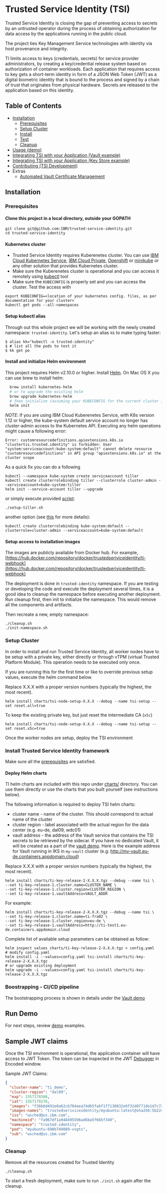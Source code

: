 # Trusted Service Identity (TSI)

Trusted Service Identity is closing the gap of preventing access to secrets by
an untrusted operator during the process of obtaining authorization for data
access by the applications running in the public cloud.

The project ties Key Management Service technologies with identity via host
provenance and integrity.

TI limits access to keys (credentials, secrets) for service provider administrators,
by creating a key/credential release system based on authorization of container
workloads. Each application that requires access to key gets a short-term identity
in form of a JSON Web Token (JWT) as a digital biometric identity that is bound
to the process and signed by a chain of trust that originates from
physical hardware. Secrets are released to the application based on this identity.

## Table of Contents
- [Installation](./README.md#installation)
  - [Prerequisites](./README.md#prerequisites)
  - [Setup Cluster](./README.md#setup-cluster)
  - [Install](./README.md#install-trusted-service-identity-framework)
  - [Test](./README.md#testing-deployment)
  - [Cleanup](./README.md#cleanup)
- [Usage (demo)](examples/README.md)
- [Integrating TSI with your Application (Vault example)](examples/README-AppDeveloperVault.md)
- [Integrating TSI with your Application (Key Store example)](examples/README-AppDeveloperKeyServer.md)
- [Contributing (TSI Development)](./CONTRIBUTING.md)
- Extras
  - [Automated Vault Certificate Management](./CONTRIBUTING.md#automate-vault-certificates)

## Installation
### Prerequisites
#### Clone this project in a local directory, outside your GOPATH
```console
git clone git@github.com:IBM/trusted-service-identity.git
cd trusted-service-identity
```

#### Kubernetes cluster
* Trusted Service Identity requires Kuberenetes cluster. You can use [IBM Cloud Kubernetes Service](www.ibm.com/Kubernetes/Service‎),
[IBM Cloud Private](https://www.ibm.com/cloud/private), [Openshift](https://docs.openshift.com/container-platform/3.3/install_config/install/quick_install.html) or [minikube](https://github.com/kubernetes/minikube) or any other solution that provides Kubernetes cluster.
* Make sure the Kuberenetes cluster is operational and you can access it remotely using [kubectl](https://kubernetes.io/docs/tasks/tools/install-kubectl/) tool
* Make sure the `KUBECONFIG` is properly set and you can access the cluster. Test the access with
```console
export KUBECONFIG=<location of your kubernetes config. files, as per documentation for your cluster>
kubectl get pods --all-namespaces
```

#### Setup kubectl alias
Through out this whole project we will be working with the newly created namespace: `trusted-identity`.
Let's setup an alias `kk` to make typing faster:
```console
$ alias kk="kubectl -n trusted-identity"
$ # list all the pods to test it
$ kk get po
```

#### Install and initialize Helm environment
This project requires Helm v2.10.0 or higher.
Install [Helm](https://github.com/kubernetes/helm/blob/master/docs/install.md). On Mac OS X you can use brew to install helm:
```bash
  brew install kubernetes-helm
  # or to upgrade the existing helm
  brew upgrade kubernetes-helm
  # then initialize (assuming your KUBECONFIG for the current cluster is already setup)
  helm init
```
*NOTE*: If you are using IBM Cloud Kuberenetes Service, with K8s version 1.12 or higher,
the kube-system default service account no longer has cluster-admin access to the Kubernetes API.
Executing any helm operations might cause a following error:
```
Error: customresourcedefinitions.apiextensions.k8s.io "clustertis.trusted.identity" is forbidden: User "system:serviceaccount:kube-system:default" cannot delete resource "customresourcedefinitions" in API group "apiextensions.k8s.io" at the cluster scope
```

As a quick fix you can do a following

```console
kubectl --namespace kube-system create serviceaccount tiller
kubectl create clusterrolebinding tiller --clusterrole cluster-admin --serviceaccount=kube-system:tiller
helm init --service-account tiller --upgrade
```
or simply execute provided [script](./setup-tiller.sh):
```console
./setup-tiller.sh
```

another option (see [this](https://cloud.ibm.com/docs/containers?topic=containers-cs_versions#112_before) for more details):
```console
kubectl create clusterrolebinding kube-system:default --clusterrole=cluster-admin --serviceaccount=kube-system:default
```

#### Setup access to installation images
The images are publicly available from Docker hub. For example, [https://hub.docker.com/repository/docker/trustedseriviceidentity/ti-webhook](https://hub.docker.com/repository/docker/trustedseriviceidentity/ti-webhook)

The deployment is done in `trusted-identity` namespace. If you are testing
or developing the code and execute the deployment several times, it is a good
idea to cleanup the namespace before executing another deployment. Run cleanup
first, then init to initialize the namespace.
This would remove all the components and artifacts.

Then recreate a new, empty namespace:

```console
./cleanup.sh
./init-namespace.sh
```

### Setup Cluster
In order to install and run Trusted Service Identity, all worker nodes have to be
setup with a private key, either directly or through vTPM (virtual Trusted Platform Module).
This operation needs to be executed only once.

If you are running this for the first time or like to override previous setup
values, execute the helm command below.

Replace X.X.X with a proper version numbers (typically the highest, the most recent).

```console
helm install charts/tsi-node-setup-X.X.X --debug --name tsi-setup --set reset.all=true
```

To keep the existing private key, but just reset the intermediate CA (`x5c`)
```console
helm install charts/tsi-node-setup-X.X.X --debug --name tsi-setup --set reset.x5c=true
```

Once the worker nodes are setup, deploy the TSI environment


### Install Trusted Service Identity framework
Make sure all the [prerequisites](./README.md#prerequisites) are satisfied.

#### Deploy Helm charts
TI helm charts are included with this repo under [charts/](./charts/) directory.
You can use them directly or use the charts that you built yourself (see instructions below).

The following information is required to deploy TSI helm charts:
* cluster name - name of the cluster. This should correspond to actual name of the cluster
* cluster region - label associated with the actual region for the data center (e.g. eu-de, dal09, wdc01)
* vault address - the address of the Vault service that contains the TSI secrets to be retrieved by the sidecar. If you have no dedicated Vault, it will be created as
a part of the [vault demo](examples/vault-plugin/README.md). Here is the example
address for Vault running in IKS in `my-vault` cluster (e.g: http://my-vault.eu-de.containers.appdomain.cloud)

Replace X.X.X with a proper version numbers (typically the highest, the most recent).

```console
helm install charts/ti-key-release-2-X.X.X.tgz --debug --name tsi \
--set ti-key-release-1.cluster.name=CLUSTER_NAME \
--set ti-key-release-1.cluster.region=CLUSTER_REGION \
--set ti-key-release-1.vaultAddress=VAULT_ADDR
```
For example:
```console
helm install charts/ti-key-release-2-X.X.X.tgz --debug --name tsi \
--set ti-key-release-1.cluster.name=ti-fra02 \
--set ti-key-release-1.cluster.region=eu-de \
--set ti-key-release-1.vaultAddress=http://ti-test1.eu-de.containers.appdomain.cloud
```

Complete list of available setup parameters can be obtained as follow:
```console
helm inspect values charts/ti-key-release-2-X.X.X.tgz > config.yaml
# modify config.yaml
helm install -i --values=config.yaml tsi-install charts/ti-key-release-2-X.X.X.tgz
# or upgrade existing deployment
helm upgrade -i --values=config.yaml tsi-install charts/ti-key-release-2-X.X.X.tgz
```

### Boostrapping - CI/CD pipeline
The bootstrapping process is shown in details under the [Vault demo](examples/vault-plugin/README.md)

## Run Demo
For next steps, review [demo](examples/README.md) examples.

## Sample JWT claims
Once the TSI environment is operational, the application container will have
access to JWT Token. The token can be inspected in the JWT [Debugger](https://jwt.io/) in Encoded window.

Sample JWT Claims:
```json
{
  "cluster-name": "ti_demo",
  "cluster-region": "dal09",
  "exp": 1557170306,
  "iat": 1557170276,
  "images": "f36b6d491e0a62cb704aea74d65fabf1f7130832e9f32d0771de1d7c727a79cc",
  "images-names": "trustedseriviceidentity/myubuntu:latest@sha256:5b224e11f0e8daf35deb9aebc86218f1c444d2b88f89c57420a61b1b3c24584c",
  "iss": "wsched@us.ibm.com",
  "machineid": "fa967df1a948495596ad6ba5f665f340",
  "namespace": "trusted-identity",
  "pod": "myubuntu-698b749889-vvgts",
  "sub": "wsched@us.ibm.com"
}
```

### Cleanup
Remove all the resources created for Trusted Identity
```console
./cleanup.sh
```
To start a fresh deployment, make sure to run `./init.sh` again after the cleanup.
